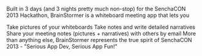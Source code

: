 Built in 3 days (and 3 nights pretty much non-stop) for the SenchaCON 2013 Hackathon, BrainStormer is a whiteboard meeting app that lets you

Take pictures of your whiteboards
Take notes and write detailed narratives
Share your meeting notes (pictures + narratives) with others by email
More than anything else, BrainStormer represents the true spirit of SenchaCON 2013 - "Serious App Dev, Serious App Fun!"

